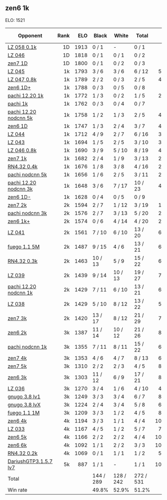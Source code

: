 ## zen6 1k ##

ELO: 1521

Opponent | Rank | ELO | Black | White | Total | Win rate
---------|-----:|----:|-------|-------|-------|-------:
[LZ 058 0.1k](LZ%20058%200.1k.md) | 1D | 1913 | 0 / 1 | - | 0 / 1 | 0.0%
[LZ 046](LZ%20046.md) | 1D | 1818 | 0 / 1 | 0 / 1 | 0 / 2 | 0.0%
[zen7 1D](zen7%201D.md) | 1D | 1800 | 0 / 1 | 0 / 2 | 0 / 3 | 0.0%
[LZ 045](LZ%20045.md) | 1k | 1793 | 3 / 6 | 3 / 6 | 6 / 12 | 50.0%
[LZ 047 0.8k](LZ%20047%200.8k.md) | 1k | 1789 | 2 / 2 | 0 / 3 | 2 / 5 | 40.0%
[zen6 1D+](zen6%201D+.md) | 1k | 1788 | 0 / 3 | 0 / 5 | 0 / 8 | 0.0%
[pachi 12.20 1k](pachi%2012.20%201k.md) | 1k | 1772 | 1 / 3 | 0 / 2 | 1 / 5 | 20.0%
[pachi 1k](pachi%201k.md) | 1k | 1762 | 0 / 3 | 0 / 4 | 0 / 7 | 0.0%
[pachi 12.20 nodcnn 5k](pachi%2012.20%20nodcnn%205k.md) | 1k | 1758 | 1 / 2 | 1 / 3 | 2 / 5 | 40.0%
[zen6 1D](zen6%201D.md) | 1k | 1747 | 1 / 3 | 2 / 4 | 3 / 7 | 42.9%
[LZ 044](LZ%20044.md) | 1k | 1712 | 4 / 9 | 2 / 7 | 6 / 16 | 37.5%
[LZ 043](LZ%20043.md) | 1k | 1694 | 1 / 5 | 2 / 5 | 3 / 10 | 30.0%
[LZ 046 0.8k](LZ%20046%200.8k.md) | 1k | 1690 | 3 / 9 | 5 / 10 | 8 / 19 | 42.1%
[zen7 1k](zen7%201k.md) | 1k | 1682 | 2 / 4 | 1 / 9 | 3 / 13 | 23.1%
[RN4.32 0.4k](RN4.32%200.4k.md) | 1k | 1676 | 1 / 8 | 3 / 8 | 4 / 16 | 25.0%
[pachi nodcnn 5k](pachi%20nodcnn%205k.md) | 1k | 1656 | 1 / 6 | 2 / 5 | 3 / 11 | 27.3%
[pachi 12.20 nodcnn 3k](pachi%2012.20%20nodcnn%203k.md) | 1k | 1648 | 3 / 6 | 7 / 17 | 10 / 23 | 43.5%
[zen6 1D-](zen6%201D-.md) | 1k | 1628 | 0 / 4 | 0 / 5 | 0 / 9 | 0.0%
[zen7 2k](zen7%202k.md) | 2k | 1594 | 2 / 7 | 1 / 12 | 3 / 19 | 15.8%
[pachi nodcnn 3k](pachi%20nodcnn%203k.md) | 2k | 1576 | 2 / 7 | 3 / 13 | 5 / 20 | 25.0%
[zen6 1k+](zen6%201k+.md) | 2k | 1574 | 0 / 6 | 4 / 14 | 4 / 20 | 20.0%
[LZ 041](LZ%20041.md) | 2k | 1561 | 7 / 10 | 6 / 10 | 13 / 20 | 65.0%
[fuego 1.1 5M](fuego%201.1%205M.md) | 2k | 1487 | 9 / 15 | 4 / 6 | 13 / 21 | 61.9%
[RN4.32 0.3k](RN4.32%200.3k.md) | 2k | 1463 | 10 / 13 | 5 / 9 | 15 / 22 | 68.2%
[LZ 039](LZ%20039.md) | 2k | 1439 | 9 / 14 | 10 / 13 | 19 / 27 | 70.4%
[pachi 12.20 nodcnn 1k](pachi%2012.20%20nodcnn%201k.md) | 2k | 1429 | 7 / 11 | 6 / 10 | 13 / 21 | 61.9%
[LZ 038](LZ%20038.md) | 2k | 1429 | 5 / 10 | 8 / 12 | 13 / 22 | 59.1%
[zen7 3k](zen7%203k.md) | 2k | 1420 | 13 / 17 | 8 / 12 | 21 / 29 | 72.4%
[zen6 2k](zen6%202k.md) | 3k | 1387 | 11 / 14 | 10 / 12 | 21 / 26 | 80.8%
[pachi nodcnn 1k](pachi%20nodcnn%201k.md) | 3k | 1355 | 7 / 11 | 8 / 11 | 15 / 22 | 68.2%
[zen7 4k](zen7%204k.md) | 3k | 1353 | 4 / 6 | 4 / 7 | 8 / 13 | 61.5%
[zen7 5k](zen7%205k.md) | 3k | 1310 | 2 / 2 | 2 / 3 | 4 / 5 | 80.0%
[zen6 3k](zen6%203k.md) | 3k | 1303 | 11 / 12 | 6 / 9 | 17 / 21 | 81.0%
[LZ 036](LZ%20036.md) | 3k | 1270 | 3 / 4 | 1 / 6 | 4 / 10 | 40.0%
[gnugo 3.8 lv1](gnugo%203.8%20lv1.md) | 3k | 1249 | 3 / 3 | 3 / 4 | 6 / 7 | 85.7%
[gnugo 3.8 lvX](gnugo%203.8%20lvX.md) | 3k | 1224 | 2 / 4 | 3 / 4 | 5 / 8 | 62.5%
[fuego 1.1 1M](fuego%201.1%201M.md) | 3k | 1209 | 3 / 3 | 1 / 2 | 4 / 5 | 80.0%
[zen6 4k](zen6%204k.md) | 4k | 1194 | 3 / 3 | 1 / 1 | 4 / 4 | 100.0%
[LZ 033](LZ%20033.md) | 4k | 1167 | 4 / 5 | 1 / 2 | 5 / 7 | 71.4%
[zen6 5k](zen6%205k.md) | 4k | 1166 | 2 / 2 | 2 / 2 | 4 / 4 | 100.0%
[zen6 6k](zen6%206k.md) | 4k | 1092 | 1 / 1 | 2 / 2 | 3 / 3 | 100.0%
[RN4.32 0.2k](RN4.32%200.2k.md) | 4k | 1069 | 0 / 1 | 1 / 1 | 1 / 2 | 50.0%
[DariushGTP3.1.5.7 lv7](DariushGTP3.1.5.7%20lv7.md) | 5k | 887 | 1 / 1 | - | 1 / 1 | 100.0%
Total | | | 144 / 289 | 128 / 242 | 272 / 531 | 
Win rate| | | 49.8% | 52.9% | 51.2% | 

